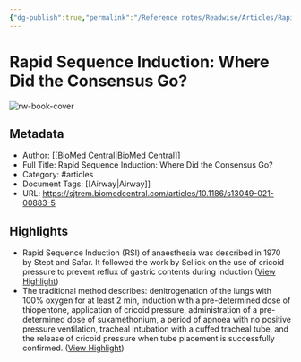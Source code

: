```yaml
---
{"dg-publish":true,"permalink":"/Reference notes/Readwise/Articles/Rapid Sequence Induction Where Did the Consensus Go/"}
---
```


# Rapid Sequence Induction: Where Did the Consensus Go?

![rw-book-cover](https://media.springernature.com/w200/springer-static/cover/journal/13049.jpg)

## Metadata
- Author: [[BioMed Central\|BioMed Central]]
- Full Title: Rapid Sequence Induction: Where Did the Consensus Go?
- Category: #articles
- Document Tags: [[Airway\|Airway]] 
- URL: https://sjtrem.biomedcentral.com/articles/10.1186/s13049-021-00883-5

## Highlights
- Rapid Sequence Induction (RSI) of anaesthesia was described in 1970 by Stept and Safar. It followed the work by Sellick on the use of cricoid pressure to prevent reflux of gastric contents during induction ([View Highlight](https://read.readwise.io/read/01h2n1cbnpknyg9gp9abycge28))
- The traditional method describes: denitrogenation of the lungs with 100% oxygen for at least 2 min, induction with a pre-determined dose of thiopentone, application of cricoid pressure, administration of a pre-determined dose of suxamethonium, a period of apnoea with no positive pressure ventilation, tracheal intubation with a cuffed tracheal tube, and the release of cricoid pressure when tube placement is successfully confirmed. ([View Highlight](https://read.readwise.io/read/01h2n1dfe6shadpqt55tn8tz30))
